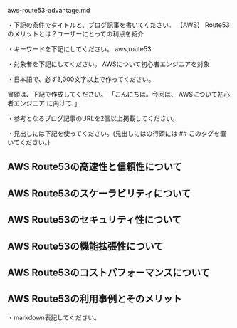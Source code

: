 aws-route53-advantage.md

・下記の条件でタイトルと、ブログ記事を書いてください。
【AWS】 Route53のメリットとは？ユーザーにとっての利点を紹介

・キーワードを下記にしてください。
aws,route53

・対象者を下記にしてください。
  AWSについて初心者エンジニアを対象


・日本語で、必ず3,000文字以上で作ってください。

冒頭は、下記で作成してください。
「こんにちは。今回は、
AWSについて初心者エンジニア
に向けて、」

・参考となるブログ記事のURLを2個以上掲載してください。

・見出しには下記を使ってください。(見出しにはの行頭には ## このタグを置いてください。)
## AWS Route53の高速性と信頼性について
## AWS Route53のスケーラビリティについて
## AWS Route53のセキュリティ性について
## AWS Route53の機能拡張性について
## AWS Route53のコストパフォーマンスについて
## AWS Route53の利用事例とそのメリット

・markdown表記してください。

